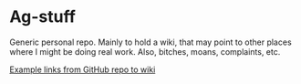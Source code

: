 # Ag-stuff

Generic personal repo.  Mainly to hold a wiki, that may point to other places where I might be doing real work.  Also, bitches, moans, complaints, etc.

[Example links from GitHub repo to wiki](Example-links-from-GitHub-repo-to-wiki.md)

